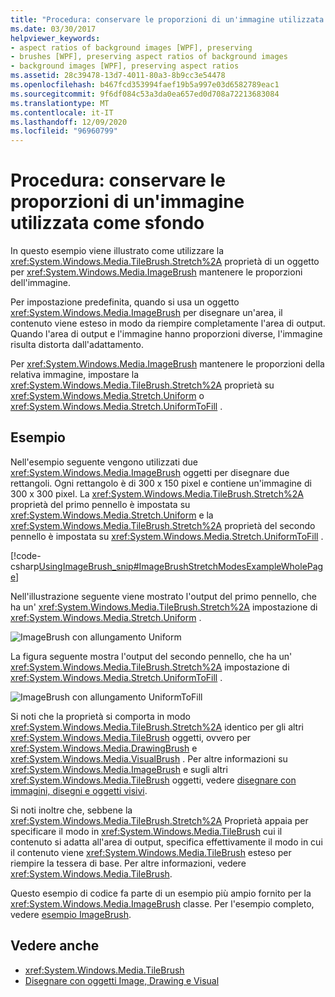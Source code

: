 ```yaml
---
title: "Procedura: conservare le proporzioni di un'immagine utilizzata come sfondo"
ms.date: 03/30/2017
helpviewer_keywords:
- aspect ratios of background images [WPF], preserving
- brushes [WPF], preserving aspect ratios of background images
- background images [WPF], preserving aspect ratios
ms.assetid: 28c39478-13d7-4011-80a3-8b9cc3e54478
ms.openlocfilehash: b467fcd353994faef19b5a997e03d6582789eac1
ms.sourcegitcommit: 9f6df084c53a3da0ea657ed0d708a72213683084
ms.translationtype: MT
ms.contentlocale: it-IT
ms.lasthandoff: 12/09/2020
ms.locfileid: "96960799"
---
```

# <a name="how-to-preserve-the-aspect-ratio-of-an-image-used-as-a-background"></a>Procedura: conservare le proporzioni di un'immagine utilizzata come sfondo
In questo esempio viene illustrato come utilizzare la <xref:System.Windows.Media.TileBrush.Stretch%2A> proprietà di un oggetto per <xref:System.Windows.Media.ImageBrush> mantenere le proporzioni dell'immagine.  
  
 Per impostazione predefinita, quando si usa un oggetto <xref:System.Windows.Media.ImageBrush> per disegnare un'area, il contenuto viene esteso in modo da riempire completamente l'area di output. Quando l'area di output e l'immagine hanno proporzioni diverse, l'immagine risulta distorta dall'adattamento.  
  
 Per <xref:System.Windows.Media.ImageBrush> mantenere le proporzioni della relativa immagine, impostare la <xref:System.Windows.Media.TileBrush.Stretch%2A> proprietà su <xref:System.Windows.Media.Stretch.Uniform> o <xref:System.Windows.Media.Stretch.UniformToFill> .  
  
## <a name="example"></a>Esempio  
 Nell'esempio seguente vengono utilizzati due <xref:System.Windows.Media.ImageBrush> oggetti per disegnare due rettangoli. Ogni rettangolo è di 300 x 150 pixel e contiene un'immagine di 300 x 300 pixel. La <xref:System.Windows.Media.TileBrush.Stretch%2A> proprietà del primo pennello è impostata su <xref:System.Windows.Media.Stretch.Uniform> e la <xref:System.Windows.Media.TileBrush.Stretch%2A> proprietà del secondo pennello è impostata su <xref:System.Windows.Media.Stretch.UniformToFill> .  
  
 [!code-csharp[UsingImageBrush_snip#ImageBrushStretchModesExampleWholePage](~/samples/snippets/csharp/VS_Snippets_Wpf/UsingImageBrush_snip/CSharp/StretchModes.cs#imagebrushstretchmodesexamplewholepage)]  
  
 Nell'illustrazione seguente viene mostrato l'output del primo pennello, che ha un' <xref:System.Windows.Media.TileBrush.Stretch%2A> impostazione di <xref:System.Windows.Media.Stretch.Uniform> .  
  
 ![ImageBrush con allungamento Uniform](./media/graphicsmm-imagebrushuniformstretch.jpg "graphicsmm_ImageBrushUniformStretch")  
  
 La figura seguente mostra l'output del secondo pennello, che ha un' <xref:System.Windows.Media.TileBrush.Stretch%2A> impostazione di <xref:System.Windows.Media.Stretch.UniformToFill> .  
  
 ![ImageBrush con allungamento UniformToFill](./media/graphicsmm-imagebrushuniformtofillstretch.jpg "graphicsmm_ImageBrushUniformToFillStretch")  
  
 Si noti che la proprietà si comporta in modo <xref:System.Windows.Media.TileBrush.Stretch%2A> identico per gli altri <xref:System.Windows.Media.TileBrush> oggetti, ovvero per <xref:System.Windows.Media.DrawingBrush> e <xref:System.Windows.Media.VisualBrush> . Per altre informazioni su <xref:System.Windows.Media.ImageBrush> e sugli altri <xref:System.Windows.Media.TileBrush> oggetti, vedere [disegnare con immagini, disegni e oggetti visivi](painting-with-images-drawings-and-visuals.md).  
  
 Si noti inoltre che, sebbene la <xref:System.Windows.Media.TileBrush.Stretch%2A> Proprietà appaia per specificare il modo in <xref:System.Windows.Media.TileBrush> cui il contenuto si adatta all'area di output, specifica effettivamente il modo in cui il contenuto viene <xref:System.Windows.Media.TileBrush> esteso per riempire la tessera di base. Per altre informazioni, vedere <xref:System.Windows.Media.TileBrush>.  
  
 Questo esempio di codice fa parte di un esempio più ampio fornito per la <xref:System.Windows.Media.ImageBrush> classe. Per l'esempio completo, vedere [esempio ImageBrush](https://github.com/Microsoft/WPF-Samples/tree/master/Graphics/ImageBrush).  
  
## <a name="see-also"></a>Vedere anche

- <xref:System.Windows.Media.TileBrush>
- [Disegnare con oggetti Image, Drawing e Visual](painting-with-images-drawings-and-visuals.md)
